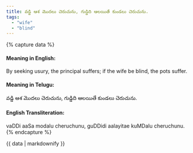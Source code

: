 ```yaml
---
title: వడ్డి ఆశ మొదలు చెరుచును, గుడ్డిది ఆలయితే కుండలు చెరుచును.
tags:
  - "wife"
  - "blind"
---
```


{% capture data %}
#### Meaning in English:
By seeking usury, the principal suffers; if the wife be blind, the pots suffer.

#### Meaning in Telugu:
వడ్డి ఆశ మొదలు చెరుచును, గుడ్డిది ఆలయితే కుండలు చెరుచును.

#### English Transliteration:
vaDDi aaSa modalu cheruchunu, guDDidi aalayitae kuMDalu cheruchunu.
{% endcapture %}

{{ data | markdownify }}

